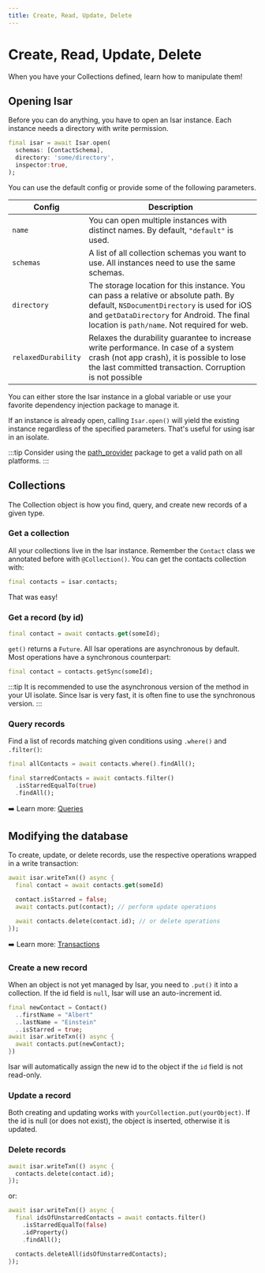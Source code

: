 ```yaml
---
title: Create, Read, Update, Delete
---
```


# Create, Read, Update, Delete

When you have your Collections defined, learn how to manipulate them!

## Opening Isar

Before you can do anything, you have to open an Isar instance. Each instance needs a directory with write permission.

```dart
final isar = await Isar.open(
  schemas: [ContactSchema],
  directory: 'some/directory',
  inspector:true,
);
```

You can use the default config or provide some of the following parameters.

| Config              | Description                                                                                                                                                                                                                      |
| ------------------- | -------------------------------------------------------------------------------------------------------------------------------------------------------------------------------------------------------------------------------- |
| `name`              | You can open multiple instances with distinct names. By default, `"default"` is used.                                                                                                                                            |
| `schemas`           | A list of all collection schemas you want to use. All instances need to use the same schemas.                                                                                                                                    |
| `directory`         | The storage location for this instance. You can pass a relative or absolute path. By default, `NSDocumentDirectory` is used for iOS and `getDataDirectory` for Android. The final location is `path/name`. Not required for web. |
| `relaxedDurability` | Relaxes the durability guarantee to increase write performance. In case of a system crash (not app crash), it is possible to lose the last committed transaction. Corruption is not possible                                     |

You can either store the Isar instance in a global variable or use your favorite dependency injection package to manage it.

If an instance is already open, calling `Isar.open()` will yield the existing instance regardless of the specified parameters. That's useful for using isar in an isolate.

:::tip
Consider using the [path_provider](https://pub.dev/packages/path_provider) package to get a valid path on all platforms.
:::

## Collections

The Collection object is how you find, query, and create new records of a given type.

### Get a collection

All your collections live in the Isar instance. Remember the `Contact` class we annotated before with `@Collection()`. You can get the contacts collection with:

```dart
final contacts = isar.contacts;
```

That was easy!

### Get a record (by id)

```dart
final contact = await contacts.get(someId);
```

`get()` returns a `Future`. All Isar operations are asynchronous by default. Most operations have a synchronous counterpart:

```dart
final contact = contacts.getSync(someId);
```

:::tip
It is recommended to use the asynchronous version of the method in your UI isolate. Since Isar is very fast, it is often fine to use the synchronous version.
:::

### Query records

Find a list of records matching given conditions using `.where()` and `.filter()`:

```dart
final allContacts = await contacts.where().findAll();

final starredContacts = await contacts.filter()
  .isStarredEqualTo(true)
  .findAll();
```

➡️ Learn more: [Queries](queries)

## Modifying the database

To create, update, or delete records, use the respective operations wrapped in a write transaction:

```dart
await isar.writeTxn(() async {
  final contact = await contacts.get(someId)

  contact.isStarred = false;
  await contacts.put(contact); // perform update operations

  await contacts.delete(contact.id); // or delete operations
});
```

➡️ Learn more: [Transactions](transactions)

### Create a new record

When an object is not yet managed by Isar, you need to `.put()` it into a collection. If the id field is `null`, Isar will use an auto-increment id.

```dart
final newContact = Contact()
  ..firstName = "Albert"
  ..lastName = "Einstein"
  ..isStarred = true;
await isar.writeTxn(() async {
  await contacts.put(newContact);
})
```

Isar will automatically assign the new id to the object if the `id` field is not read-only.

### Update a record

Both creating and updating works with `yourCollection.put(yourObject)`. If the id is null (or does not exist), the object is inserted, otherwise it is updated.

### Delete records

```dart
await isar.writeTxn(() async {
  contacts.delete(contact.id);
});
```

or:

```dart
await isar.writeTxn(() async {
  final idsOfUnstarredContacts = await contacts.filter()
    .isStarredEqualTo(false)
    .idProperty()
    .findAll();

  contacts.deleteAll(idsOfUnstarredContacts);
});
```
